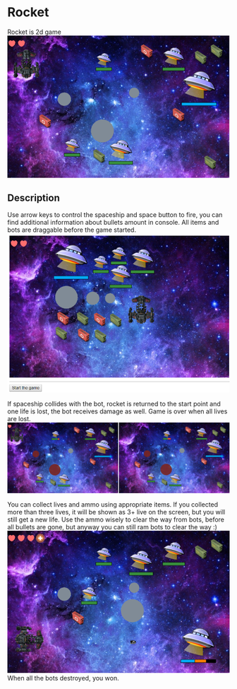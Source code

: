 # Rocket
Rocket is 2d game
![GitHub Logo](/images/forReadme/start.PNG)

## Description
Use arrow keys to control the spaceship and space button to fire, 
you can find additional information about bullets amount in console.
All items and bots are draggable before the game started.
![GitHub Logo](/images/forReadme/draggableItems.PNG)

If spaceship collides with the bot, rocket is returned to the start point and one life is lost, 
the bot receives damage as well. 
Game is over when all lives are lost.
![GitHub Logo](/images/forReadme/hp.png)

You can collect lives and ammo using appropriate items. If you collected more than three lives, 
it will be shown as 3+ live on the screen, but you will still get a new life. 
Use the ammo wisely to clear the way from bots, before all bullets are gone, 
but anyway you can still ram bots to clear the way :)
![GitHub Logo](/images/forReadme/bullet.PNG)
When all the bots destroyed, you won.
